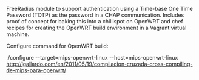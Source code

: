 FreeRadius module to support authentication using a Time-base One Time Password (TOTP) as the password in a CHAP communication.  Includes proof of concept for baking this into a chillispot on OpenWRT and chef recipes for creating the OpenWRT build environment in a Vagrant virtual machine.

Configure command for OpenWRT build:

./configure --target=mips-openwrt-linux --host=mips-openwrt-linux
http://lgallardo.com/en/2011/05/19/compilacion-cruzada-cross-compiling-de-mips-para-openwrt/

